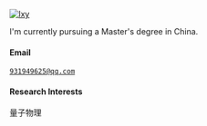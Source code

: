 [![lxy](https://img.shields.io/badge/XX-github-blue?logo=github)](https://github.com/XUYING00)

I'm currently pursuing a Master's degree in China.

#### Email  
<code>931949625@qq.com</code>  
  

#### Research Interests  
量子物理